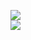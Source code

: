 [![](https://img.shields.io/badge/Made%20With-Github%20Spray-lightgrey.svg?style=for-the-badge&logo=github)](https://github.com/Annihil/github-spray#6877)  
[![](https://i.imgur.com/2DrTn0Z.gif)](https://github.com/Annihil/github-spray)